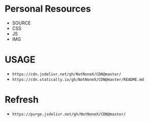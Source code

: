 # Personal Resources

- SOURCE
- CSS
- JS
- IMG

# USAGE

- `https://cdn.jsdelivr.net/gh/NotNoneX/CDN@master/`
- `https://cdn.statically.io/gh/NotNoneX/CDN@master/README.md`

# Refresh

- `https://purge.jsdelivr.net/gh/NotNoneX/CDN@master/`

